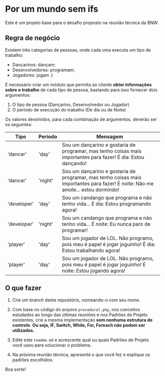 # Por um mundo sem ifs

Este é um projeto base para o desafio proposto na reunião técnica da BNW.

## Regra de negócio 

Existem três categorias de pessoas, onde cada uma executa um tipo de trabalho: 

* Dançarinos: dançam;
* Desenvolvedores: programam;
* Jogadores: jogam :)

É necessário criar um módulo que permita ao cliente **obter informações sobre o trabalho** de cada tipo de pessoa, bastando para isso fornecer dois argumentos:

1. O tipo de pessoa (Dançarino, Desenvolvedor ou Jogador)
2. O período de execução do trabalho (De dia ou de Noite)

Os valores devolvidos, para cada combinação de argumentos, deverão ser os seguintes:

Tipo     | Período | Mensagem
-------- | ------- | --------------------------------
'dancer' | 'day'   | Sou um dançarino e gostaria de programar, mas tenho coisas mais importantes para fazer! É dia: Estou dançando!
'dancer' | 'night'   | Sou um dançarino e gostaria de programar, mas tenho coisas mais importantes para fazer! É noite: Não me amole... estou dormindo!
'developer' | 'day'   | Sou um candango que programa e não tenho vida... É dia: Estou programando agora!
'developer' | 'night'   | Sou um candango que programa e não tenho vida... É noite: Eu nunca paro de programar!
'player' | 'day'   | Sou um jogador de LOL. Não programo, pois meu é papel é jogar joguinho! É dia: Estou trabalhando agora!
'player' | 'day'   | Sou um jogador de LOL. Não programo, pois meu é papel é jogar joguinho! É noite: Estou jogando agora!

## O que fazer

1. Crie um branch deste repositório, nomeando-o com seu nome. 

2. Com base no código do arquivo `procedural.php`, nos conceitos estudados ao longo das últimas reuniões e nos Padrões de Projeto existentes, crie a mesma implementação **sem nenhuma estrutura de controle**. **Ou seja, IF, Switch, While, For, Foreach não podem ser utilizados.**

3. Edite este `readme.md` e acrescente qual ou quais Padrões de Projeto você usou para solucionar o problema.

4. Na próxima reunião técnica, apresente o que você fez e explique os padrões escolhidos.

Boa sorte!




